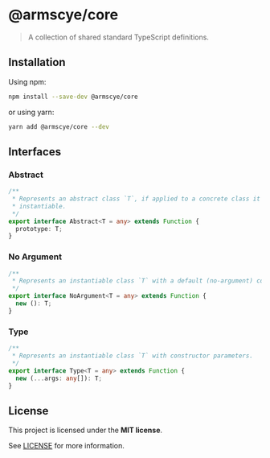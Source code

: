 # @armscye/core

> A collection of shared standard TypeScript definitions.

## Installation

Using npm:

```sh
npm install --save-dev @armscye/core
```

or using yarn:

```sh
yarn add @armscye/core --dev
```

## Interfaces

### Abstract

```ts
/**
 * Represents an abstract class `T`, if applied to a concrete class it would stop being
 * instantiable.
 */
export interface Abstract<T = any> extends Function {
  prototype: T;
}
```

### No Argument

```ts
/**
 * Represents an instantiable class `T` with a default (no-argument) constructor.
 */
export interface NoArgument<T = any> extends Function {
  new (): T;
}
```

### Type

```ts
/**
 * Represents an instantiable class `T` with constructor parameters.
 */
export interface Type<T = any> extends Function {
  new (...args: any[]): T;
}
```

## License

This project is licensed under the **MIT license**.

See [LICENSE](LICENSE) for more information.
